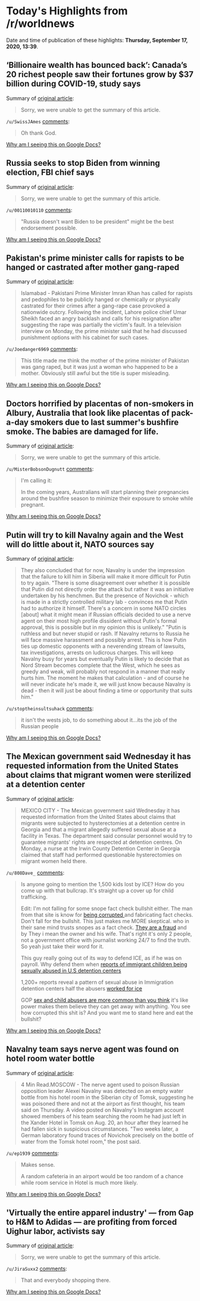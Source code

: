 # Today's Highlights from /r/worldnews

Date and time of publication of these highlights: **Thursday, September 17, 2020, 13:39**.

## ‘Billionaire wealth has bounced back’: Canada’s 20 richest people saw their fortunes grow by $37 billion during COVID-19, study says

Summary of [original article](https://www.thestar.com/news/canada/2020/09/17/billionaire-wealth-has-bounced-back-canadas-20-richest-people-saw-their-fortunes-grow-by-37-billion-during-covid-19-study-says.html):

> Sorry, we were unable to get the summary of this article.

`/u/SwissJAmes` [comments](https://www.reddit.com/r/worldnews/comments/iuhlx1/billionaire_wealth_has_bounced_back_canadas_20/):

> Oh thank God.

[Why am I seeing this on Google Docs?](https://docs.google.com/document/d/1Dc6We63vOXIZsc0op-Bt4abqkYjXzOigalQqFxmvvbM/edit?usp=sharing)

## Russia seeks to stop Biden from winning election, FBI chief says

Summary of [original article](https://www.detroitnews.com/story/news/nation/2020/09/17/russia-seeks-stop-biden-winning-election-fbi-chief-says/3479200001/):

> Sorry, we were unable to get the summary of this article.

`/u/00110010110` [comments](https://www.reddit.com/r/worldnews/comments/iumu9e/russia_seeks_to_stop_biden_from_winning_election/):

> "Russia doesn't want Biden to be president" might be the best endorsement possible.

[Why am I seeing this on Google Docs?](https://docs.google.com/document/d/1Dc6We63vOXIZsc0op-Bt4abqkYjXzOigalQqFxmvvbM/edit?usp=sharing)

## Pakistan's prime minister calls for rapists to be hanged or castrated after mother gang-raped

Summary of [original article](https://www.cbsnews.com/news/pakistan-prime-minister-rapists-hanged-castrated-after-gang-rape/):

> Islamabad - Pakistani Prime Minister Imran Khan has called for rapists and pedophiles to be publicly hanged or chemically or physically castrated for their crimes after a gang-rape case provoked a nationwide outcry. Following the incident, Lahore police chief Umar Sheikh faced an angry backlash and calls for his resignation after suggesting the rape was partially the victim's fault. In a television interview on Monday, the prime minister said that he had discussed punishment options with his cabinet for such cases.

`/u/Joedanger6969` [comments](https://www.reddit.com/r/worldnews/comments/iuc3s2/pakistans_prime_minister_calls_for_rapists_to_be/):

> This title made me think the mother of the prime minister of Pakistan was gang raped, but it was just a woman who happened to be a mother. Obviously still awful but the title is super misleading.

[Why am I seeing this on Google Docs?](https://docs.google.com/document/d/1Dc6We63vOXIZsc0op-Bt4abqkYjXzOigalQqFxmvvbM/edit?usp=sharing)

## Doctors horrified by placentas of non-smokers in Albury, Australia that look like placentas of pack-a-day smokers due to last summer's bushfire smoke. The babies are damaged for life.

Summary of [original article](https://www.abc.net.au/radio/programs/worldtoday/bushfire-smoke-poses-risk-to-pregnancies/12665412):

> Sorry, we were unable to get the summary of this article.

`/u/MisterBobsonDugnutt` [comments](https://www.reddit.com/r/worldnews/comments/iubxg0/doctors_horrified_by_placentas_of_nonsmokers_in/):

> I'm calling it:
> 
> In the coming years, Australians will start planning their pregnancies around the bushfire season to minimize their exposure to smoke while pregnant.

[Why am I seeing this on Google Docs?](https://docs.google.com/document/d/1Dc6We63vOXIZsc0op-Bt4abqkYjXzOigalQqFxmvvbM/edit?usp=sharing)

## Putin will try to kill Navalny again and the West will do little about it, NATO sources say

Summary of [original article](https://www.businessinsider.com/putin-will-kill-alexei-navalny-nato-2020-9):

> They also concluded that for now, Navalny is under the impression that the failure to kill him in Siberia will make it more difficult for Putin to try again. "There is some disagreement over whether it is possible that Putin did not directly order the attack but rather it was an initiative undertaken by his henchmen. But the presence of Novichok - which is made in a strictly controlled military lab - convinces me that Putin had to authorize it himself. There's a concern in some NATO circles [about] what it might mean if Russian officials decided to use a nerve agent on their most high profile dissident without Putin's formal approval, this is possible but in my opinion this is unlikely." "Putin is ruthless and but never stupid or rash. If Navalny returns to Russia he will face massive harassment and possibly arrest. This is how Putin ties up domestic opponents with a neverending stream of lawsuits, tax investigations, arrests on ludicrous charges. This will keep Navalny busy for years but eventually Putin is likely to decide that as Nord Stream becomes complete that the West, which he sees as greedy and weak, will probably not respond in a manner that really hurts him. The moment he makes that calculation - and of course he will never indicate he's made it, we will just know because Navalny is dead - then it will just be about finding a time or opportunity that suits him."

`/u/stoptheinsultsuhack` [comments](https://www.reddit.com/r/worldnews/comments/iulcyf/putin_will_try_to_kill_navalny_again_and_the_west/):

> it isn't the wests job, to do something about it...its the job of the Russian people

[Why am I seeing this on Google Docs?](https://docs.google.com/document/d/1Dc6We63vOXIZsc0op-Bt4abqkYjXzOigalQqFxmvvbM/edit?usp=sharing)

## The Mexican government said Wednesday it has requested information from the United States about claims that migrant women were sterilized at a detention center

Summary of [original article](https://www.ctvnews.ca/world/mexico-asks-u-s-for-information-on-alleged-hysterectomies-on-migrants-1.5108330):

> MEXICO CITY - The Mexican government said Wednesday it has requested information from the United States about claims that migrants were subjected to hysterectomies at a detention centre in Georgia and that a migrant allegedly suffered sexual abuse at a facility in Texas. The department said consular personnel would try to guarantee migrants' rights are respected at detention centres. On Monday, a nurse at the Irwin County Detention Center in Georgia claimed that staff had performed questionable hysterectomies on migrant women held there.

`/u/808Dave_` [comments](https://www.reddit.com/r/worldnews/comments/iuds9x/the_mexican_government_said_wednesday_it_has/):

> Is anyone going to mention the 1,500 kids lost by ICE? How do you come up with that bullcrap. It's straight up a cover up for child trafficking.
> 
> Edit: I'm not falling for some snope fact check bullshit either. The man from that site is know for [being corrupted ](https://www.dailymail.co.uk/news/article-4042194/Facebook-fact-checker-arbitrate-fake-news-accused-defrauding-website-pay-prostitutes-staff-includes-escort-porn-star-Vice-Vixen-domme.html) and fabricating fact checks. Don't fall for the bullshit. This just makes me MORE skeptical. who in their sane mind trusts snopes as a fact check.  [They are a fraud](https://marthapeveto.org/2013/03/05/alert-snopes-is-a-fraud-and-this-needs-to-be-repeated/) and by They i mean the owner and his wife. That's right it's only 2 people, not a government office with journalist working 24/7 to find the truth. So yeah just take their word for it.
> 
> This guy really going out of its way to defend ICE, as if he was on payroll. Why defend them when [reports of immigrant children being sexually abused in U.S detention centers](https://www.nytimes.com/2019/02/27/us/immigrant-children-sexual-abuse.html)
> 
> 1,200+ reports reveal a pattern of sexual abuse in Immigration detention centers half the abusers [worked for ice](https://theintercept.com/2018/04/11/immigration-detention-sexual-abuse-ice-dhs/)
> 
> GOP [sex and child abusers are more common than you think](https://www.reddit.com/r/ShitPoppinKreamSays/comments/980slo/gop_sex_child_sex_abuse_list/?utm_source=share&utm_medium=ios_app&utm_name=iossmf) it's like power makes them believe they can get away with anything. You see how corrupted this shit is? And you want me to stand here and eat the bullshit?

[Why am I seeing this on Google Docs?](https://docs.google.com/document/d/1Dc6We63vOXIZsc0op-Bt4abqkYjXzOigalQqFxmvvbM/edit?usp=sharing)

## Navalny team says nerve agent was found on hotel room water bottle

Summary of [original article](https://www.reuters.com/article/us-russia-politics-navalny/navalny-team-says-nerve-agent-was-found-on-hotel-room-water-bottle-idUSKBN2680X0):

> 4 Min Read.MOSCOW - The nerve agent used to poison Russian opposition leader Alexei Navalny was detected on an empty water bottle from his hotel room in the Siberian city of Tomsk, suggesting he was poisoned there and not at the airport as first thought, his team said on Thursday. A video posted on Navalny's Instagram account showed members of his team searching the room he had just left in the Xander Hotel in Tomsk on Aug. 20, an hour after they learned he had fallen sick in suspicious circumstances. "Two weeks later, a German laboratory found traces of Novichok precisely on the bottle of water from the Tomsk hotel room," the post said.

`/u/ep1939` [comments](https://www.reddit.com/r/worldnews/comments/iuh3qb/navalny_team_says_nerve_agent_was_found_on_hotel/):

> Makes sense.
> 
> A random cafeteria in an airport would be too random of a chance while room service in Hotel is much more likely.

[Why am I seeing this on Google Docs?](https://docs.google.com/document/d/1Dc6We63vOXIZsc0op-Bt4abqkYjXzOigalQqFxmvvbM/edit?usp=sharing)

## 'Virtually the entire apparel industry' — from Gap to H&M to Adidas — are profiting from forced Uighur labor, activists say

Summary of [original article](https://www.businessinsider.com/uighur-forced-labor-global-brands-profited-activists-letter-2020-7):

> Sorry, we were unable to get the summary of this article.

`/u/JiraSuxx2` [comments](https://www.reddit.com/r/worldnews/comments/iuqk9x/virtually_the_entire_apparel_industry_from_gap_to/):

> That and everybody shopping there.

[Why am I seeing this on Google Docs?](https://docs.google.com/document/d/1Dc6We63vOXIZsc0op-Bt4abqkYjXzOigalQqFxmvvbM/edit?usp=sharing)

